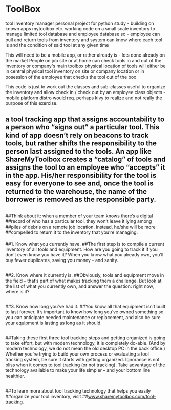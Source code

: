 # ToolBox
tool inventory manager 
personal project for python study - building on known apps mytoolbox etc. 
working code on a small scale inventory to manage limited tool database and 
employee database so - employee can pull and return tools from inventory and 
system can know where each tool is and the condition of said tool at any given time

This will need to be a mobile app, or rather already is - lots done already on the market
People on job site or at home can check tools in and out of the inventory or company's main toolbox
physical location of tools will either be in central physical tool inventory on site or company location or in posession of the
employee that checks the tool out of the box 

This code is just to work out the classes and sub-classes useful to organize the inventory and allow check in / check out by an
employee class objects - mobile platform distro would req. perhaps kivy to realize and not really the purpose of this exercise.


## a tool tracking app that assigns accountability to a person who “signs out” a particular tool. This kind of app doesn’t rely on beacons to track tools, but rather shifts the responsibility to the person last assigned to the tools. An app like ShareMyToolbox creates a “catalog” of tools and assigns the tool to an employee who “accepts” it in the app. His/her responsibility for the tool is easy for everyone to see and, once the tool is returned to the warehouse, the name of the borrower is removed as the responsible party.
##
##Think about it: when a member of your team knows there’s a digital
##record of who has a particular tool, they won’t leave it lying among
##piles of debris on a remote job location. Instead, he/she will be more
##compelled to return it to the inventory that you’re managing.
####

##1. Know what you currently have.
##The first step is to compile a current inventory of all tools and equipment. How are you going to track it if you don’t even know you have it? When you know what you already own, you’ll buy fewer duplicates, saving you money – and sanity.
##
##2. Know where it currently is.
##Obviously, tools and equipment move in the field – that’s part of what makes tracking them a challenge. But look at the list of what you currently own, and answer the question: right now, where is it?
##
##3. Know how long you’ve had it.
##You know all that equipment isn’t built to last forever. It’s important to know how long you’ve owned something so you can anticipate needed maintenance or replacement, and also be sure your equipment is lasting as long as it should.
##
##Taking these first three tool tracking steps and getting organized is going to take effort, but with modern technology, it is completely do-able. (And by modern technology, we do not mean the old desktop PC in the back office.) Whether you’re trying to build your own process or evaluating a tool tracking system, be sure it starts with getting organized. Ignorance is not bliss when it comes to tool tracking (or not tracking). Take advantage of the technology available to make your life simpler – and your bottom line healthier.
##
##To learn more about tool tracking technology that helps you easily
##organize your tool inventory, visit
##www.sharemytoolbox.com/tool-tracking.

